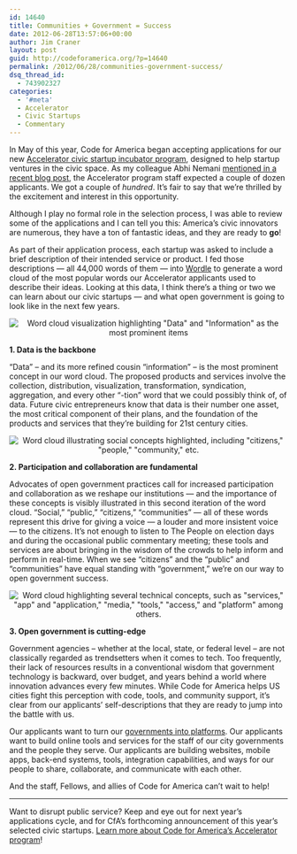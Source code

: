 ```yaml
---
id: 14640
title: Communities + Government = Success
date: 2012-06-28T13:57:06+00:00
author: Jim Craner
layout: post
guid: http://codeforamerica.org/?p=14640
permalink: /2012/06/28/communities-government-success/
dsq_thread_id:
  - 743902327
categories:
  - '#meta'
  - Accelerator
  - Civic Startups
  - Commentary
---
```

In May of this year, Code for America began accepting applications for our new <a href="http://codeforamerica.org/accelerator/" target="_blank">Accelerator civic startup incubator program</a>, designed to help startup ventures in the civic space. As my colleague Abhi Nemani <a title="Over 230 Startups Apply to Code for America" href="http://codeforamerica.org/2012/06/07/over-230-startups-apply-to-code-for-america/" target="_blank">mentioned in a recent blog post</a>, the Accelerator program staff expected a couple of dozen applicants. We got a couple of _hundred_. It&#8217;s fair to say that we&#8217;re thrilled by the excitement and interest in this opportunity.

Although I play no formal role in the selection process, I was able to review some of the applications and I can tell you this: America&#8217;s civic innovators are numerous, they have a ton of fantastic ideas, and they are ready to **go**!

As part of their application process, each startup was asked to include a brief description of their intended service or product. I fed those descriptions &#8212; all 44,000 words of them &#8212; into <a href="http://www.wordle.net/" target="_blank">Wordle</a> to generate a word cloud of the most popular words our Accelerator applicants used to describe their ideas. Looking at this data, I think there&#8217;s a thing or two we can learn about our civic startups &#8212; and what open government is going to look like in the next few years.

<p style="text-align: center;">
  <img class="aligncenter size-full wp-image-14643" title="wordcloud_data" src="http://codeforamerica.org/wp-content/uploads/2012/06/wordcloud_data.png" alt="Word cloud visualization highlighting &quot;Data&quot; and &quot;Information&quot; as the most prominent items" />
</p>

**1. Data is the backbone**

&#8220;Data&#8221; &#8211; and its more refined cousin &#8220;information&#8221; &#8211; is the most prominent concept in our word cloud. The proposed products and services involve the collection, distribution, visualization, transformation, syndication, aggregation, and every other &#8220;-tion&#8221; word that we could possibly think of, of data. Future civic entrepreneurs know that data is their number one asset, the most critical component of their plans, and the foundation of the products and services that they&#8217;re building for 21st century cities.

<p style="text-align: center;">
  <img class="aligncenter size-full wp-image-14642" title="wordcloud_community" src="http://codeforamerica.org/wp-content/uploads/2012/06/wordcloud_community.png" alt="Word cloud illustrating social concepts highlighted, including &quot;citizens,&quot; &quot;people,&quot; &quot;community,&quot; etc." />
</p>

**2. Participation and collaboration are fundamental**

Advocates of open government practices call for increased participation and collaboration as we reshape our institutions &#8212; and the importance of these concepts is visibly illustrated in this second iteration of the word cloud. &#8220;Social,&#8221; &#8220;public,&#8221; &#8220;citizens,&#8221; &#8220;communities&#8221; &#8212; all of these words represent this drive for giving a voice &#8212; a louder and more insistent voice &#8212; to the citizens. It&#8217;s not enough to listen to The People on election days and during the occasional public commentary meeting; these tools and services are about bringing in the wisdom of the crowds to help inform and perform in real-time. When we see &#8220;citizens&#8221; and the &#8220;public&#8221; and &#8220;communities&#8221; have equal standing with &#8220;government,&#8221; we&#8217;re on our way to open government success.

<p style="text-align: center;">
  <img class="aligncenter size-full wp-image-14644" title="wordcloud_three" src="http://codeforamerica.org/wp-content/uploads/2012/06/wordcloud_three.png" alt="Word cloud highlighting several technical concepts, such as &quot;services,&quot; &quot;app&quot; and &quot;application,&quot; &quot;media,&quot; &quot;tools,&quot; &quot;access,&quot; and &quot;platform&quot; among others." />
</p>

**3. Open government is cutting-edge**

Government agencies &#8211; whether at the local, state, or federal level &#8211; are not classically regarded as trendsetters when it comes to tech. Too frequently, their lack of resources results in a conventional wisdom that government technology is backward, over budget, and years behind a world where innovation advances every few minutes. While Code for America helps US cities fight this perception with code, tools, and community support, it&#8217;s clear from our applicants&#8217; self-descriptions that they are ready to jump into the battle with us.

Our applicants want to turn our <a href="http://www.slideshare.net/timoreilly/government-as-platform" target="_blank">governments into platforms</a>. Our applicants want to build online tools and services for the staff of our city governments and the people they serve. Our applicants are building websites, mobile apps, back-end systems, tools, integration capabilities, and ways for our people to share, collaborate, and communicate with each other.

And the staff, Fellows, and allies of Code for America can&#8217;t wait to help!

* * *

Want to disrupt public service? Keep and eye out for next year&#8217;s applications cycle, and for CfA&#8217;s forthcoming announcement of this year&#8217;s selected civic startups. <a href="http://codeforamerica.org/accelerator/" target="_blank">Learn more about Code for America&#8217;s Accelerator program</a>!